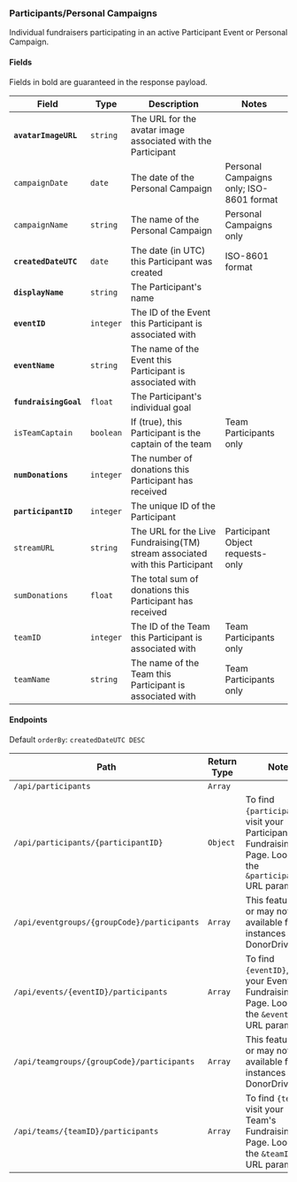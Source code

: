 ### Participants/Personal Campaigns
Individual fundraisers participating in an active Participant Event or Personal Campaign.

#### Fields

Fields in bold are guaranteed in the response payload.

|Field|Type|Description|Notes|
|---|---|---|---|
|**`avatarImageURL`**|`string`|The URL for the avatar image associated with the Participant||
|`campaignDate`|`date`|The date of the Personal Campaign|Personal Campaigns only; ISO-8601 format|
|`campaignName`|`string`|The name of the Personal Campaign|Personal Campaigns only|
|**`createdDateUTC`**|`date`|The date (in UTC) this Participant was created|ISO-8601 format|
|**`displayName`**|`string`|The Participant's name||
|**`eventID`**|`integer`|The ID of the Event this Participant is associated with||
|**`eventName`**|`string`|The name of the Event this Participant is associated with||
|**`fundraisingGoal`**|`float`|The Participant's individual goal||
|`isTeamCaptain`|`boolean`|If (true), this Participant is the captain of the team|Team Participants only|
|**`numDonations`**|`integer`|The number of donations this Participant has received||
|**`participantID`**|`integer`|The unique ID of the Participant||
|`streamURL`|`string`|The URL for the Live Fundraising(TM) stream associated with this Participant|Participant Object requests-only|
|`sumDonations`|`float`|The total sum of donations this Participant has received||
|`teamID`|`integer`|The ID of the Team this Participant is associated with|Team Participants only|
|`teamName`|`string`|The name of the Team this Participant is associated with|Team Participants only|

#### Endpoints

Default `orderBy`: `createdDateUTC DESC`

|Path|Return Type|Notes|
|---|---|---|
|`/api/participants`|`Array`||
|`/api/participants/{participantID}`|`Object`|To find `{participantID}`, visit your Participant's Fundraising Page. Look for the `&participantID=` URL parameter.|
|`/api/eventgroups/{groupCode}/participants`|`Array`|This feature may or may not be available for all instances of DonorDrive.|
|`/api/events/{eventID}/participants`|`Array`|To find `{eventID}`, visit your Event's Fundraising Page. Look for the `&eventID=` URL parameter.|
|`/api/teamgroups/{groupCode}/participants`|`Array`|This feature may or may not be available for all instances of DonorDrive.|
|`/api/teams/{teamID}/participants`|`Array`|To find `{teamID}`, visit your Team's Fundraising Page. Look for the `&teamID=` URL parameter.|